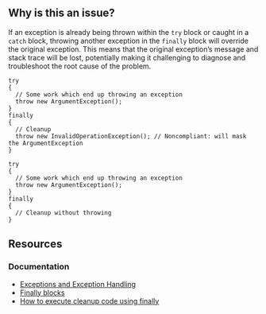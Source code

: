 ## Why is this an issue?

If an exception is already being thrown within the `try` block or caught in a `catch` block, throwing another exception in
the `finally` block will override the original exception. This means that the original exception’s message and stack trace will be lost,
potentially making it challenging to diagnose and troubleshoot the root cause of the problem.

    try
    {
      // Some work which end up throwing an exception
      throw new ArgumentException();
    }
    finally
    {
      // Cleanup
      throw new InvalidOperationException(); // Noncompliant: will mask the ArgumentException
    }

    try
    {
      // Some work which end up throwing an exception
      throw new ArgumentException();
    }
    finally
    {
      // Cleanup without throwing
    }

## Resources

### Documentation

- [Exceptions and Exception Handling](https://docs.microsoft.com/en-us/dotnet/csharp/programming-guide/exceptions/)
- [Finally blocks](https://learn.microsoft.com/en-us/dotnet/standard/exceptions/how-to-use-finally-blocks)
- [How to execute
  cleanup code using finally](https://learn.microsoft.com/en-us/dotnet/csharp/fundamentals/exceptions/how-to-execute-cleanup-code-using-finally)